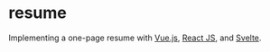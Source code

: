 # resume
Implementing a one-page resume with [Vue.js](https://github.com/tang9ian/resume/tree/vue.js), [React JS](https://github.com/tang9ian/resume/tree/reactjs), and [Svelte](https://github.com/tang9ian/resume/tree/svelte).

